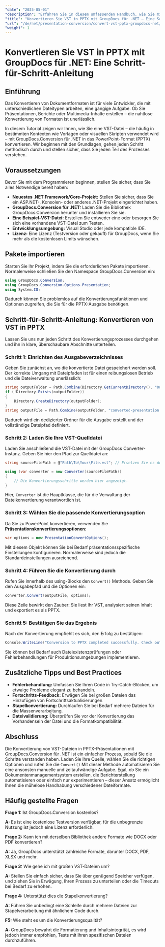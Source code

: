 ```yaml
---
"date": "2025-05-01"
"description": "Erfahren Sie in diesem umfassenden Handbuch, wie Sie mit GroupDocs.Conversion für .NET VST-Dateien in PowerPoint-Präsentationen konvertieren."
"title": "Konvertieren Sie VST in PPTX mit GroupDocs für .NET – Eine Schritt-für-Schritt-Anleitung"
"url": "/de/net/presentation-conversion/convert-vst-pptx-groupdocs-net/"
"weight": 1
---
```


# Konvertieren Sie VST in PPTX mit GroupDocs für .NET: Eine Schritt-für-Schritt-Anleitung

## Einführung

Das Konvertieren von Dokumentformaten ist für viele Entwickler, die mit unterschiedlichen Dateitypen arbeiten, eine gängige Aufgabe. Ob Sie Präsentationen, Berichte oder Multimedia-Inhalte erstellen – die nahtlose Konvertierung von Formaten ist unerlässlich.  

In diesem Tutorial zeigen wir Ihnen, wie Sie eine VST-Datei – die häufig in bestimmten Kontexten wie Vorlagen oder visuellen Skripten verwendet wird – mit GroupDocs.Conversion für .NET in das PowerPoint-Format (PPTX) konvertieren. Wir beginnen mit den Grundlagen, gehen jeden Schritt methodisch durch und stellen sicher, dass Sie jeden Teil des Prozesses verstehen.


## Voraussetzungen

Bevor Sie mit dem Programmieren beginnen, stellen Sie sicher, dass Sie alles Notwendige bereit haben:

- **Neuestes .NET Framework/Core-Projekt:** Stellen Sie sicher, dass Sie ein ASP.NET-, Konsolen- oder anderes .NET-Projekt eingerichtet haben.
- **GroupDocs.Conversion für .NET:** Laden Sie die Bibliothek GroupDocs.Conversion herunter und installieren Sie sie.
- **Eine Beispiel-VST-Datei:** Erstellen Sie entweder eine oder besorgen Sie sich eine vorhandene VST-Datei zum Testen.
- **Entwicklungsumgebung:** Visual Studio oder jede kompatible IDE.
- **Lizenz:** Eine Lizenz (Testversion oder gekauft) für GroupDocs, wenn Sie mehr als die kostenlosen Limits wünschen.


## Pakete importieren

Starten Sie Ihr Projekt, indem Sie die erforderlichen Pakete importieren. Normalerweise schließen Sie den Namespace GroupDocs.Conversion ein:

```csharp
using GroupDocs.Conversion;
using GroupDocs.Conversion.Options.Presentation;
using System.IO;
```

Dadurch können Sie problemlos auf die Konvertierungsfunktionen und Optionen zugreifen, die Sie für die PPTX-Ausgabe benötigen.


## Schritt-für-Schritt-Anleitung: Konvertieren von VST in PPTX

Lassen Sie uns nun jeden Schritt des Konvertierungsprozesses durchgehen und ihn in klare, überschaubare Abschnitte unterteilen.


### **Schritt 1: Einrichten des Ausgabeverzeichnisses**

Geben Sie zunächst an, wo die konvertierte Datei gespeichert werden soll. Der korrekte Umgang mit Dateipfaden ist für einen reibungslosen Betrieb und die Dateiverwaltung unerlässlich:

```csharp
string outputFolder = Path.Combine(Directory.GetCurrentDirectory(), "Output");
if (!Directory.Exists(outputFolder))
{
    Directory.CreateDirectory(outputFolder);
}
string outputFile = Path.Combine(outputFolder, "converted-presentation.pptx");
```

Dadurch wird ein dedizierter Ordner für die Ausgabe erstellt und der vollständige Dateipfad definiert.


### **Schritt 2: Laden Sie Ihre VST-Quelldatei**

Laden Sie anschließend die VST-Datei mit der GroupDocs Converter-Instanz. Geben Sie hier den Pfad zur Quelldatei an:

```csharp
string sourceFilePath = @"Path\To\Your\File.vst"; // Ersetzen Sie es durch Ihren tatsächlichen Dateipfad

using (var converter = new Converter(sourceFilePath))
{
    // Die Konvertierungsschritte werden hier angezeigt.
}
```

Hier, `Converter` ist die Hauptklasse, die für die Verwaltung der Dateikonvertierung verantwortlich ist.


### **Schritt 3: Wählen Sie die passende Konvertierungsoption**

Da Sie zu PowerPoint konvertieren, verwenden Sie **Präsentationskonvertierungsoptionen**:

```csharp
var options = new PresentationConvertOptions();
```

Mit diesem Objekt können Sie bei Bedarf präsentationsspezifische Einstellungen konfigurieren. Normalerweise sind jedoch die Standardeinstellungen ausreichend.


### **Schritt 4: Führen Sie die Konvertierung durch**

Rufen Sie innerhalb des using-Blocks den `Convert()` Methode. Geben Sie den Ausgabepfad und die Optionen ein:

```csharp
converter.Convert(outputFile, options);
```

Diese Zeile bewirkt den Zauber: Sie liest Ihr VST, analysiert seinen Inhalt und exportiert es als PPTX.


### **Schritt 5: Bestätigen Sie das Ergebnis**

Nach der Konvertierung empfiehlt es sich, den Erfolg zu bestätigen:

```csharp
Console.WriteLine("Conversion to PPTX completed successfully. Check output in {0}", outputFolder);
```

Sie können bei Bedarf auch Dateiexistenzprüfungen oder Fehlerbehandlungen für Produktionsumgebungen implementieren.


## Zusätzliche Tipps und Best Practices

- **Fehlerbehandlung:** Umfassen Sie Ihren Code in Try-Catch-Blöcken, um etwaige Probleme elegant zu behandeln.
- **Fortschritts-Feedback:** Erwägen Sie bei großen Dateien das Hinzufügen von Fortschrittsaktualisierungen.
- **Stapelkonvertierung:** Durchlaufen Sie bei Bedarf mehrere Dateien für die Massenverarbeitung.
- **Dateivalidierung:** Überprüfen Sie vor der Konvertierung das Vorhandensein der Datei und die Formatkompatibilität.


## Abschluss

Die Konvertierung von VST-Dateien in PPTX-Präsentationen mit GroupDocs.Conversion für .NET ist ein einfacher Prozess, sobald Sie die Schritte verstanden haben. Laden Sie Ihre Quelle, wählen Sie die richtigen Optionen und rufen Sie die `Convert()` Mit dieser Methode automatisieren Sie eine ansonsten manuelle und zeitaufwändige Aufgabe. Egal, ob Sie ein Dokumentenmanagementsystem erstellen, die Berichterstellung automatisieren oder einfach nur experimentieren – dieser Ansatz ermöglicht Ihnen die mühelose Handhabung verschiedener Dateiformate.

## Häufig gestellte Fragen

**Frage 1:** Ist GroupDocs.Conversion kostenlos?  

**A:** Es ist eine kostenlose Testversion verfügbar, für die unbegrenzte Nutzung ist jedoch eine Lizenz erforderlich.

**Frage 2:** Kann ich mit derselben Bibliothek andere Formate wie DOCX oder PDF konvertieren?  

**A:** Ja, GroupDocs unterstützt zahlreiche Formate, darunter DOCX, PDF, XLSX und mehr.

**Frage 3:** Wie gehe ich mit großen VST-Dateien um?  

**A:** Stellen Sie einfach sicher, dass Sie über genügend Speicher verfügen, und ziehen Sie in Erwägung, Ihren Prozess zu unterteilen oder die Timeouts bei Bedarf zu erhöhen.

**Frage 4:** Unterstützt dies die Stapelkonvertierung?  

**A:** Führen Sie unbedingt eine Schleife durch mehrere Dateien zur Stapelverarbeitung mit ähnlichem Code durch.

**F5:** Wie steht es um die Konvertierungsqualität?  

**A:** GroupDocs bewahrt die Formatierung und Inhaltsintegrität, es wird jedoch immer empfohlen, Tests mit Ihren spezifischen Dateien durchzuführen.